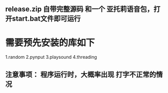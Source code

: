 ## release.zip 自带完整源码 和一个 亚托莉语音包，打开start.bat文件即可运行
# 需要预先安装的库如下
1.random
2.pynput
3.playsound
4.threading
## 注意事项： 程序运行时，大概率出现 打字不正常的情况


